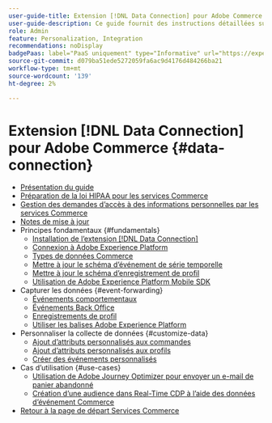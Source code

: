 ```yaml
---
user-guide-title: Extension [!DNL Data Connection] pour Adobe Commerce
user-guide-description: Ce guide fournit des instructions détaillées sur l’utilisation de l’extension  [!DNL Data Connection]  pour Adobe Commerce.
role: Admin
feature: Personalization, Integration
recommendations: noDisplay
badgePaas: label="PaaS uniquement" type="Informative" url="https://experienceleague.adobe.com/fr/docs/commerce/user-guides/product-solutions" tooltip="S’applique uniquement aux projets Adobe Commerce on Cloud (infrastructure PaaS gérée par Adobe) et aux projets On-premise."
source-git-commit: d079ba51ede5272059fa6ac9d4176d484266ba21
workflow-type: tm+mt
source-wordcount: '139'
ht-degree: 2%

---
```



# Extension [!DNL Data Connection] pour Adobe Commerce {#data-connection}

- [Présentation du guide](overview.md)
- [Préparation de la loi HIPAA pour les services Commerce](hipaa-readiness.md)
- [Gestion des demandes d’accès à des informations personnelles par les services Commerce](handle-privacy-request.md)
- [Notes de mise à jour](release-notes.md)
- Principes fondamentaux {#fundamentals}
   - [Installation de l’extension  [!DNL Data Connection] ](install.md)
   - [Connexion à Adobe Experience Platform](connect-data.md)
   - [Types de données Commerce](data-ingestion.md)
   - [Mettre à jour le schéma d’événement de série temporelle](update-xdm.md)
   - [Mettre à jour le schéma d’enregistrement de profil](profile-data.md)
   - [Utilisation de Adobe Experience Platform Mobile SDK](mobile-sdk-epc.md)
- Capturer les données {#event-forwarding}
   - [Événements comportementaux](events.md)
   - [Événements Back Office](events-backoffice.md)
   - [Enregistrements de profil](events-profilerecord.md)
   - [Utiliser les balises Adobe Experience Platform](using-tags.md)
- Personnaliser la collecte de données {#customize-data}
   - [Ajout d’attributs personnalisés aux commandes](custom-attributes.md)
   - [Ajout d’attributs personnalisés aux profils](custom-identities.md)
   - [Créer des événements personnalisés](custom-events.md)
- Cas d’utilisation {#use-cases}
   - [Utilisation de Adobe Journey Optimizer pour envoyer un e-mail de panier abandonné](using-ajo.md)
   - [Création d’une audience dans Real-Time CDP à l’aide des données d’événement Commerce](create-audience.md)
- [Retour à la page de départ Services Commerce](https://experienceleague.adobe.com/docs/commerce/user-guides/home.html?lang=fr)
